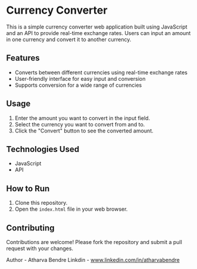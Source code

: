 # Currency Converter

This is a simple currency converter web application built using JavaScript and an API to provide real-time exchange rates. Users can input an amount in one currency and convert it to another currency.

## Features

- Converts between different currencies using real-time exchange rates
- User-friendly interface for easy input and conversion
- Supports conversion for a wide range of currencies

## Usage

1. Enter the amount you want to convert in the input field.
2. Select the currency you want to convert from and to.
3. Click the "Convert" button to see the converted amount.

## Technologies Used

- JavaScript
- API 

## How to Run

1. Clone this repository.
2. Open the `index.html` file in your web browser.

## Contributing

Contributions are welcome! Please fork the repository and submit a pull request with your changes.

Author - Atharva Bendre 
Linkdin - www.linkedin.com/in/atharvabendre

